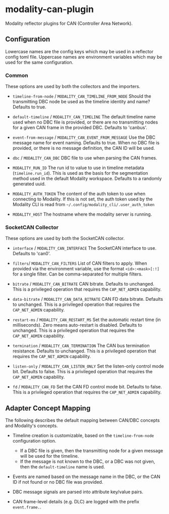 # modality-can-plugin

Modality reflector plugins for CAN (Controller Area Network).

## Configuration
Lowercase names are the config keys which may be used in a reflector
config toml file. Uppercase names are environment variables which may
be used for the same configuration.

### Common
These options are used by both the collectors and the importers.

* `timeline-from-node` / `MODALITY_CAN_TIMELINE_FROM_NODE`
Should the transmitting DBC node be used as the timeline identity and name? Defaults to true.

* `default-timeline` / `MODALITY_CAN_TIMELINE`
The default timeline name used when no DBC file is provided, or there are no transmitting
nodes for a given CAN frame in the provided DBC.
Defaults to 'canbus'.

* `event-from-message` / `MODALITY_CAN_EVENT_FROM_MESSAGE`
Use the DBC message name for event naming. Defaults to true.
When no DBC file is provided, or there is no message definition, the CAN ID will be used.

* `dbc` / `MODALITY_CAN_DBC`
DBC file to use when parsing the CAN frames.

* `MODALITY_RUN_ID`
The run id to value to use in timeline metadata (`timeline.run_id`). This is used as the basis for the segmentation method used in the default Modality workspace.
Defaults to a randomly generated uuid.

* `MODALITY_AUTH_TOKEN`
The content of the auth token to use when connecting to Modality. If this is not set, the auth token used by the Modality CLI is read from `~/.config/modality_cli/.user_auth_token`

* `MODALITY_HOST`
The hostname where the modality server is running.

### SocketCAN Collector
These options are used by both the SocketCAN collector.

* `interface` / `MODALITY_CAN_INTERFACE`
The SocketCAN interface to use. Defaults to 'can0'.

* `filters`/ `MODALITY_CAN_FILTERS`
List of CAN filters to apply.
When provided via the environment variable, use the format `<id>:<mask>[:!]` for a single filter.
Can be comma-separated for multiple filters.

* `bitrate` / `MODALITY_CAN_BITRATE`
CAN bitrate.
Defaults to unchanged.
This is a privileged operation that requires the `CAP_NET_ADMIN` capability.

* `data-bitrate` / `MODALITY_CAN_DATA_BITRATE`
CAN FD data bitrate.
Defaults to unchanged.
This is a privileged operation that requires the `CAP_NET_ADMIN` capability.

* `restart-ms` / `MODALITY_CAN_RESTART_MS`
Set the automatic restart time (in milliseconds).
Zero means auto-restart is disabled.
Defaults to unchanged.
This is a privileged operation that requires the `CAP_NET_ADMIN` capability.

* `termination` / `MODALITY_CAN_TERMINATION`
The CAN bus termination resistance.
Defaults to unchanged.
This is a privileged operation that requires the `CAP_NET_ADMIN` capability.

* `listen-only` / `MODALITY_CAN_LISTEN_ONLY`
Set the listen-only control mode bit.
Defaults to false.
This is a privileged operation that requires the `CAP_NET_ADMIN` capability.

* `fd` / `MODALITY_CAN_FD`
Set the CAN FD control mode bit.
Defaults to false.
This is a privileged operation that requires the `CAP_NET_ADMIN` capability.

## Adapter Concept Mapping
The following describes the default mapping between CAN/DBC concepts and Modality's concepts.

* Timeline creation is customizable, based on the `timeline-from-node` configuration option.
  - If a DBC file is given, then the transmitting node for a given message will be used for
    the timeline.
  - If the message is not known to the DBC, or a DBC was not given, then the `default-timeline`
    name is used.

* Events are named based on the message name in the DBC, or the CAN ID if not found or no
  DBC file was provided.

* DBC message signals are parsed into attribute key/value pairs.

* CAN frame-level details (e.g. DLC) are logged with the prefix `event.frame.`.
